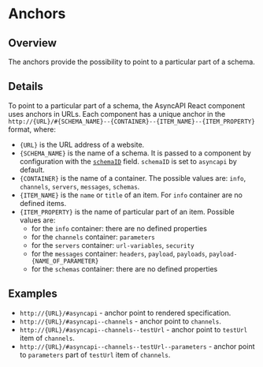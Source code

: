 # Anchors

## Overview

The anchors provide the possibility to point to a particular part of a schema.

## Details

To point to a particular part of a schema, the AsyncAPI React component uses anchors in URLs. Each component has a unique anchor in the `http://{URL}/#{SCHEMA_NAME}--{CONTAINER}--{ITEM_NAME}--{ITEM_PROPERTY}` format, where:

- `{URL}` is the URL address of a website.
- `{SCHEMA_NAME}` is the name of a schema. It is passed to a component by configuration with the [`schemaID`](../configuration/config-modification.md#definition) field. `schemaID` is set to `asyncapi` by default.
- `{CONTAINER}` is the name of a container. The possible values are: `info`, `channels`, `servers`, `messages`, `schemas`.
- `{ITEM_NAME}` is the `name` or `title` of an item. For `info` container are no defined items.
- `{ITEM_PROPERTY}` is the name of particular part of an item. Possible values are:
    - for the `info` container: there are no defined properties
    - for the `channels` container: `parameters`
    - for the `servers` container: `url-variables`, `security`
    - for the `messages` container: `headers`, `payload`, `payloads`, `payload-{NAME_OF_PARAMETER}`
    - for the `schemas` container: there are no defined properties

## Examples

- `http://{URL}/#asyncapi` - anchor point to rendered specification.
- `http://{URL}/#asyncapi--channels` - anchor point to `channels`.
- `http://{URL}/#asyncapi--channels--testUrl` - anchor point to `testUrl` item of `channels`.
- `http://{URL}/#asyncapi--channels--testUrl--parameters` - anchor point to `parameters` part of `testUrl` item of `channels`.
